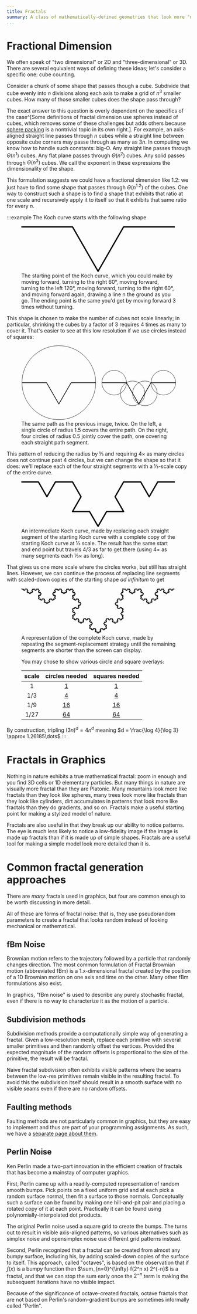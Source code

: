 ```yaml
---
title: Fractals
summary: A class of mathematically-defined geometries that look more "natural" than most others.
...
```


# Fractional Dimension

We often speak of "two dimensional" or 2D and "three-dimensional" or 3D. There are several equivalent ways of defining these ideas; let's consider a specific one: cube counting.

Consider a chunk of some shape that passes though a cube.
Subdivide that cube evenly into $n$ divisions along each axis to make a grid of $n^3$ smaller cubes.
How many of those smaller cubes does the shape pass through?

The exact answer to this question is overly dependent on the specifics of the case^[Some definitions of fractal dimension use spheres instead of cubes, which removes some of these challenges but adds others because [sphere packing](https://en.wikipedia.org/wiki/Sphere_packing) is a nontrivial topic in its own right.]. For example, an axis-aligned straight line passes through $n$ cubes while a straight line between opposite cube corners may passe through as many as $3n$.
In computing we know how to handle such constants: big-O.
Any straight line passes through $\Theta(n^1)$ cubes.
Any flat plane passes through $\Theta(n^2)$ cubes.
Any solid passes through $\Theta(n^3)$ cubes.
We call the exponent in these expressions the dimensionality of the shape.

This formulation suggests we could have a fractional dimension like $1.2$: we just have to find some shape that passes through $\Theta(n^{1.2})$ of the cubes.
One way to construct such a shape is to find a shape that exhibits that ratio at one scale and recursively apply it to itself so that it exhibits that same ratio for every $n$.

:::example
The Koch curve starts with the following shape

<figure>
<svg xmlns="http://www.w3.org/2000/svg" viewBox="0 -1 120 36.641" style="max-width:30em" fill="none" stroke="#000" stroke-linejoin="round">
<path d="M 0,0 40,0 60,34.64101615137754 80,0 120,0 "/>
</svg>
<figcaption>The starting point of the Koch curve, which you could make by moving forward, turning to the right 60°, moving forward, turning to the left 120°, moving forward, turning to the right 60°, and moving forward again, drawing a line n the ground as you go. The ending point is the same you'd get by moving forward 3 times without turning.</figcaption>
</figure>

This shape is chosen to make the number of cubes not scale linearly;
in particular, shrinking the cubes by a factor of 3 requires 4 times as many to cover it.
That's easier to see at this low resolution if we use circles instead of squares:

<figure>
<svg xmlns="http://www.w3.org/2000/svg" viewBox="-1 -61 252 122" style="max-width:65em" fill="none" stroke="#000" stroke-linejoin="round">
<path d="M 0,0 40,0 60,34.64101615137754 80,0 120,0 "/>
<circle cx="60" cy="0" r="60" stroke-width="0.5"/>
<g transform="translate(130,0)">
<path d="M 0,0 40,0 60,34.64101615137754 80,0 120,0 "/>
<circle cx="20" cy="0" r="20" stroke-width="0.5"/>
<circle cx="50" cy="17.3205" r="20" stroke-width="0.5"/>
<circle cx="70" cy="17.3205" r="20" stroke-width="0.5"/>
<circle cx="100" cy="0" r="20" stroke-width="0.5"/>
</g>
</svg>
<figcaption>The same path as the previous image, twice. On the left, a single circle of radius 1.5 covers the entire path. On the right, four circles of radius 0.5 jointly cover the path, one covering each straight path segment.</figcaption>
</figure>

This pattern of reducing the radius by ⅓ and requiring 4× as many circles does not continue past 4 circles,
but we can change the shape so that it does:
we'll replace each of the four straight segments with a ⅓-scale copy of the entire curve.

<figure>
<svg xmlns="http://www.w3.org/2000/svg" viewBox="0 -1 120 36.641" style="max-width:30em" fill="none" stroke="#000" stroke-linejoin="round">
<path d="M 0,0 13.3333,0 20,11.547 26.6667,0 40,0 46.6667,11.547 40,23.094 53.3333,23.094 60,34.641 66.6667,23.094 80,23.094 73.3333,11.547 80,0 93.3333,0 100,11.547 106.6667,0 120,0 "/>
</svg>
<figcaption>An intermediate Koch curve, made by replacing each straight segment of the starting Koch curve with a complete copy of the starting Koch curve at ⅓ scale. The result has the same start and end point but travels 4/3 as far to get there (using 4× as many segments each ⅓× as long).</figcaption>
</figure>

That gives us one more scale where the circles works, but still has straight lines.
However, we can continue the process of replacing line segments with scaled-down copies of the starting shape *ad infinitum* to get

<figure>
<svg xmlns="http://www.w3.org/2000/svg" viewBox="0 -1 120 36.641" style="max-width:30em" fill="none" stroke="#000" stroke-linejoin="round" stroke-width="0.5">
<path d="M 0,0 0.4938,0 0.7407,0.4277 0.9877,0 1.4815,0 1.7284,0.4277 1.4815,0.8553 1.9753,0.8553 2.2222,1.283 2.4691,0.8553 2.963,0.8553 2.716,0.4277 2.963,0 3.4568,0 3.7037,0.4277 3.9506,0 4.4444,0 4.6914,0.4277 4.4444,0.8553 4.9383,0.8553 5.1852,1.283 4.9383,1.7107 4.4444,1.7107 4.6914,2.1383 4.4444,2.566 4.9383,2.566 5.1852,2.9937 5.4321,2.566 5.9259,2.566 6.1728,2.9937 5.9259,3.4213 6.4198,3.4213 6.6667,3.849 6.9136,3.4213 7.4074,3.4213 7.1605,2.9937 7.4074,2.566 7.9012,2.566 8.1481,2.9937 8.3951,2.566 8.8889,2.566 8.642,2.1383 8.8889,1.7107 8.3951,1.7107 8.1481,1.283 8.3951,0.8553 8.8889,0.8553 8.642,0.4277 8.8889,0 9.3827,0 9.6296,0.4277 9.8765,0 10.3704,0 10.6173,0.4277 10.3704,0.8553 10.8642,0.8553 11.1111,1.283 11.358,0.8553 11.8519,0.8553 11.6049,0.4277 11.8519,0 12.3457,0 12.5926,0.4277 12.8395,0 13.3333,0 13.5802,0.4277 13.3333,0.8553 13.8272,0.8553 14.0741,1.283 13.8272,1.7107 13.3333,1.7107 13.5802,2.1383 13.3333,2.566 13.8272,2.566 14.0741,2.9937 14.321,2.566 14.8148,2.566 15.0617,2.9937 14.8148,3.4213 15.3086,3.4213 15.5556,3.849 15.3086,4.2767 14.8148,4.2767 15.0617,4.7043 14.8148,5.132 14.321,5.132 14.0741,4.7043 13.8272,5.132 13.3333,5.132 13.5802,5.5597 13.3333,5.9873 13.8272,5.9873 14.0741,6.415 13.8272,6.8427 13.3333,6.8427 13.5802,7.2703 13.3333,7.698 13.8272,7.698 14.0741,8.1257 14.321,7.698 14.8148,7.698 15.0617,8.1257 14.8148,8.5533 15.3086,8.5533 15.5556,8.981 15.8025,8.5533 16.2963,8.5533 16.0494,8.1257 16.2963,7.698 16.7901,7.698 17.037,8.1257 17.284,7.698 17.7778,7.698 18.0247,8.1257 17.7778,8.5533 18.2716,8.5533 18.5185,8.981 18.2716,9.4087 17.7778,9.4087 18.0247,9.8363 17.7778,10.264 18.2716,10.264 18.5185,10.6917 18.7654,10.264 19.2593,10.264 19.5062,10.6917 19.2593,11.1193 19.7531,11.1193 20,11.547 20.2469,11.1193 20.7407,11.1193 20.4938,10.6917 20.7407,10.264 21.2346,10.264 21.4815,10.6917 21.7284,10.264 22.2222,10.264 21.9753,9.8363 22.2222,9.4087 21.7284,9.4087 21.4815,8.981 21.7284,8.5533 22.2222,8.5533 21.9753,8.1257 22.2222,7.698 22.716,7.698 22.963,8.1257 23.2099,7.698 23.7037,7.698 23.9506,8.1257 23.7037,8.5533 24.1975,8.5533 24.4444,8.981 24.6914,8.5533 25.1852,8.5533 24.9383,8.1257 25.1852,7.698 25.679,7.698 25.9259,8.1257 26.1728,7.698 26.6667,7.698 26.4198,7.2703 26.6667,6.8427 26.1728,6.8427 25.9259,6.415 26.1728,5.9873 26.6667,5.9873 26.4198,5.5597 26.6667,5.132 26.1728,5.132 25.9259,4.7043 25.679,5.132 25.1852,5.132 24.9383,4.7043 25.1852,4.2767 24.6914,4.2767 24.4444,3.849 24.6914,3.4213 25.1852,3.4213 24.9383,2.9937 25.1852,2.566 25.679,2.566 25.9259,2.9937 26.1728,2.566 26.6667,2.566 26.4198,2.1383 26.6667,1.7107 26.1728,1.7107 25.9259,1.283 26.1728,0.8553 26.6667,0.8553 26.4198,0.4277 26.6667,0 27.1605,0 27.4074,0.4277 27.6543,0 28.1481,0 28.3951,0.4277 28.1481,0.8553 28.642,0.8553 28.8889,1.283 29.1358,0.8553 29.6296,0.8553 29.3827,0.4277 29.6296,0 30.1235,0 30.3704,0.4277 30.6173,0 31.1111,0 31.358,0.4277 31.1111,0.8553 31.6049,0.8553 31.8519,1.283 31.6049,1.7107 31.1111,1.7107 31.358,2.1383 31.1111,2.566 31.6049,2.566 31.8519,2.9937 32.0988,2.566 32.5926,2.566 32.8395,2.9937 32.5926,3.4213 33.0864,3.4213 33.3333,3.849 33.5802,3.4213 34.0741,3.4213 33.8272,2.9937 34.0741,2.566 34.5679,2.566 34.8148,2.9937 35.0617,2.566 35.5556,2.566 35.3086,2.1383 35.5556,1.7107 35.0617,1.7107 34.8148,1.283 35.0617,0.8553 35.5556,0.8553 35.3086,0.4277 35.5556,0 36.0494,0 36.2963,0.4277 36.5432,0 37.037,0 37.284,0.4277 37.037,0.8553 37.5309,0.8553 37.7778,1.283 38.0247,0.8553 38.5185,0.8553 38.2716,0.4277 38.5185,0 39.0123,0 39.2593,0.4277 39.5062,0 40,0 40.2469,0.4277 40,0.8553 40.4938,0.8553 40.7407,1.283 40.4938,1.7107 40,1.7107 40.2469,2.1383 40,2.566 40.4938,2.566 40.7407,2.9937 40.9877,2.566 41.4815,2.566 41.7284,2.9937 41.4815,3.4213 41.9753,3.4213 42.2222,3.849 41.9753,4.2767 41.4815,4.2767 41.7284,4.7043 41.4815,5.132 40.9877,5.132 40.7407,4.7043 40.4938,5.132 40,5.132 40.2469,5.5597 40,5.9873 40.4938,5.9873 40.7407,6.415 40.4938,6.8427 40,6.8427 40.2469,7.2703 40,7.698 40.4938,7.698 40.7407,8.1257 40.9877,7.698 41.4815,7.698 41.7284,8.1257 41.4815,8.5533 41.9753,8.5533 42.2222,8.981 42.4691,8.5533 42.963,8.5533 42.716,8.1257 42.963,7.698 43.4568,7.698 43.7037,8.1257 43.9506,7.698 44.4444,7.698 44.6914,8.1257 44.4444,8.5533 44.9383,8.5533 45.1852,8.981 44.9383,9.4087 44.4444,9.4087 44.6914,9.8363 44.4444,10.264 44.9383,10.264 45.1852,10.6917 45.4321,10.264 45.9259,10.264 46.1728,10.6917 45.9259,11.1193 46.4198,11.1193 46.6667,11.547 46.4198,11.9747 45.9259,11.9747 46.1728,12.4023 45.9259,12.83 45.4321,12.83 45.1852,12.4023 44.9383,12.83 44.4444,12.83 44.6914,13.2577 44.4444,13.6853 44.9383,13.6853 45.1852,14.113 44.9383,14.5407 44.4444,14.5407 44.6914,14.9683 44.4444,15.396 43.9506,15.396 43.7037,14.9683 43.4568,15.396 42.963,15.396 42.716,14.9683 42.963,14.5407 42.4691,14.5407 42.2222,14.113 41.9753,14.5407 41.4815,14.5407 41.7284,14.9683 41.4815,15.396 40.9877,15.396 40.7407,14.9683 40.4938,15.396 40,15.396 40.2469,15.8237 40,16.2513 40.4938,16.2513 40.7407,16.679 40.4938,17.1067 40,17.1067 40.2469,17.5343 40,17.962 40.4938,17.962 40.7407,18.3897 40.9877,17.962 41.4815,17.962 41.7284,18.3897 41.4815,18.8173 41.9753,18.8173 42.2222,19.245 41.9753,19.6727 41.4815,19.6727 41.7284,20.1003 41.4815,20.528 40.9877,20.528 40.7407,20.1003 40.4938,20.528 40,20.528 40.2469,20.9557 40,21.3833 40.4938,21.3833 40.7407,21.811 40.4938,22.2387 40,22.2387 40.2469,22.6663 40,23.094 40.4938,23.094 40.7407,23.5217 40.9877,23.094 41.4815,23.094 41.7284,23.5217 41.4815,23.9493 41.9753,23.9493 42.2222,24.377 42.4691,23.9493 42.963,23.9493 42.716,23.5217 42.963,23.094 43.4568,23.094 43.7037,23.5217 43.9506,23.094 44.4444,23.094 44.6914,23.5217 44.4444,23.9493 44.9383,23.9493 45.1852,24.377 44.9383,24.8047 44.4444,24.8047 44.6914,25.2323 44.4444,25.66 44.9383,25.66 45.1852,26.0877 45.4321,25.66 45.9259,25.66 46.1728,26.0877 45.9259,26.5153 46.4198,26.5153 46.6667,26.943 46.9136,26.5153 47.4074,26.5153 47.1605,26.0877 47.4074,25.66 47.9012,25.66 48.1481,26.0877 48.3951,25.66 48.8889,25.66 48.642,25.2323 48.8889,24.8047 48.3951,24.8047 48.1481,24.377 48.3951,23.9493 48.8889,23.9493 48.642,23.5217 48.8889,23.094 49.3827,23.094 49.6296,23.5217 49.8765,23.094 50.3704,23.094 50.6173,23.5217 50.3704,23.9493 50.8642,23.9493 51.1111,24.377 51.358,23.9493 51.8519,23.9493 51.6049,23.5217 51.8519,23.094 52.3457,23.094 52.5926,23.5217 52.8395,23.094 53.3333,23.094 53.5802,23.5217 53.3333,23.9493 53.8272,23.9493 54.0741,24.377 53.8272,24.8047 53.3333,24.8047 53.5802,25.2323 53.3333,25.66 53.8272,25.66 54.0741,26.0877 54.321,25.66 54.8148,25.66 55.0617,26.0877 54.8148,26.5153 55.3086,26.5153 55.5556,26.943 55.3086,27.3707 54.8148,27.3707 55.0617,27.7983 54.8148,28.226 54.321,28.226 54.0741,27.7983 53.8272,28.226 53.3333,28.226 53.5802,28.6537 53.3333,29.0813 53.8272,29.0813 54.0741,29.509 53.8272,29.9367 53.3333,29.9367 53.5802,30.3643 53.3333,30.792 53.8272,30.792 54.0741,31.2197 54.321,30.792 54.8148,30.792 55.0617,31.2197 54.8148,31.6473 55.3086,31.6473 55.5556,32.075 55.8025,31.6473 56.2963,31.6473 56.0494,31.2197 56.2963,30.792 56.7901,30.792 57.037,31.2197 57.284,30.792 57.7778,30.792 58.0247,31.2197 57.7778,31.6473 58.2716,31.6473 58.5185,32.075 58.2716,32.5027 57.7778,32.5027 58.0247,32.9303 57.7778,33.358 58.2716,33.358 58.5185,33.7857 58.7654,33.358 59.2593,33.358 59.5062,33.7857 59.2593,34.2133 59.7531,34.2133 60,34.641 60.2469,34.2133 60.7407,34.2133 60.4938,33.7857 60.7407,33.358 61.2346,33.358 61.4815,33.7857 61.7284,33.358 62.2222,33.358 61.9753,32.9303 62.2222,32.5027 61.7284,32.5027 61.4815,32.075 61.7284,31.6473 62.2222,31.6473 61.9753,31.2197 62.2222,30.792 62.716,30.792 62.963,31.2197 63.2099,30.792 63.7037,30.792 63.9506,31.2197 63.7037,31.6473 64.1975,31.6473 64.4444,32.075 64.6914,31.6473 65.1852,31.6473 64.9383,31.2197 65.1852,30.792 65.679,30.792 65.9259,31.2197 66.1728,30.792 66.6667,30.792 66.4198,30.3643 66.6667,29.9367 66.1728,29.9367 65.9259,29.509 66.1728,29.0813 66.6667,29.0813 66.4198,28.6537 66.6667,28.226 66.1728,28.226 65.9259,27.7983 65.679,28.226 65.1852,28.226 64.9383,27.7983 65.1852,27.3707 64.6914,27.3707 64.4444,26.943 64.6914,26.5153 65.1852,26.5153 64.9383,26.0877 65.1852,25.66 65.679,25.66 65.9259,26.0877 66.1728,25.66 66.6667,25.66 66.4198,25.2323 66.6667,24.8047 66.1728,24.8047 65.9259,24.377 66.1728,23.9493 66.6667,23.9493 66.4198,23.5217 66.6667,23.094 67.1605,23.094 67.4074,23.5217 67.6543,23.094 68.1481,23.094 68.3951,23.5217 68.1481,23.9493 68.642,23.9493 68.8889,24.377 69.1358,23.9493 69.6296,23.9493 69.3827,23.5217 69.6296,23.094 70.1235,23.094 70.3704,23.5217 70.6173,23.094 71.1111,23.094 71.358,23.5217 71.1111,23.9493 71.6049,23.9493 71.8519,24.377 71.6049,24.8047 71.1111,24.8047 71.358,25.2323 71.1111,25.66 71.6049,25.66 71.8519,26.0877 72.0988,25.66 72.5926,25.66 72.8395,26.0877 72.5926,26.5153 73.0864,26.5153 73.3333,26.943 73.5802,26.5153 74.0741,26.5153 73.8272,26.0877 74.0741,25.66 74.5679,25.66 74.8148,26.0877 75.0617,25.66 75.5556,25.66 75.3086,25.2323 75.5556,24.8047 75.0617,24.8047 74.8148,24.377 75.0617,23.9493 75.5556,23.9493 75.3086,23.5217 75.5556,23.094 76.0494,23.094 76.2963,23.5217 76.5432,23.094 77.037,23.094 77.284,23.5217 77.037,23.9493 77.5309,23.9493 77.7778,24.377 78.0247,23.9493 78.5185,23.9493 78.2716,23.5217 78.5185,23.094 79.0123,23.094 79.2593,23.5217 79.5062,23.094 79,23.094 79.7531,22.6663 79,22.2387 79.5062,22.2387 79.2593,21.811 79.5062,21.3833 79,21.3833 79.7531,20.9557 79,20.528 79.5062,20.528 79.2593,20.1003 79.0123,20.528 78.5185,20.528 78.2716,20.1003 78.5185,19.6727 78.0247,19.6727 77.7778,19.245 78.0247,18.8173 78.5185,18.8173 78.2716,18.3897 78.5185,17.962 79.0123,17.962 79.2593,18.3897 79.5062,17.962 79,17.962 79.7531,17.5343 79,17.1067 79.5062,17.1067 79.2593,16.679 79.5062,16.2513 79,16.2513 79.7531,15.8237 79,15.396 79.5062,15.396 79.2593,14.9683 79.0123,15.396 78.5185,15.396 78.2716,14.9683 78.5185,14.5407 78.0247,14.5407 77.7778,14.113 77.5309,14.5407 77.037,14.5407 77.284,14.9683 77.037,15.396 76.5432,15.396 76.2963,14.9683 76.0494,15.396 75.5556,15.396 75.3086,14.9683 75.5556,14.5407 75.0617,14.5407 74.8148,14.113 75.0617,13.6853 75.5556,13.6853 75.3086,13.2577 75.5556,12.83 75.0617,12.83 74.8148,12.4023 74.5679,12.83 74.0741,12.83 73.8272,12.4023 74.0741,11.9747 73.5802,11.9747 73.3333,11.547 73.5802,11.1193 74.0741,11.1193 73.8272,10.6917 74.0741,10.264 74.5679,10.264 74.8148,10.6917 75.0617,10.264 75.5556,10.264 75.3086,9.8363 75.5556,9.4087 75.0617,9.4087 74.8148,8.981 75.0617,8.5533 75.5556,8.5533 75.3086,8.1257 75.5556,7.698 76.0494,7.698 76.2963,8.1257 76.5432,7.698 77.037,7.698 77.284,8.1257 77.037,8.5533 77.5309,8.5533 77.7778,8.981 78.0247,8.5533 78.5185,8.5533 78.2716,8.1257 78.5185,7.698 79.0123,7.698 79.2593,8.1257 79.5062,7.698 79,7.698 79.7531,7.2703 79,6.8427 79.5062,6.8427 79.2593,6.415 79.5062,5.9873 79,5.9873 79.7531,5.5597 79,5.132 79.5062,5.132 79.2593,4.7043 79.0123,5.132 78.5185,5.132 78.2716,4.7043 78.5185,4.2767 78.0247,4.2767 77.7778,3.849 78.0247,3.4213 78.5185,3.4213 78.2716,2.9937 78.5185,2.566 79.0123,2.566 79.2593,2.9937 79.5062,2.566 79,2.566 79.7531,2.1383 79,1.7107 79.5062,1.7107 79.2593,1.283 79.5062,0.8553 79,0.8553 79.7531,0.4277 79,0 80.4938,0 80.7407,0.4277 80.9877,0 81.4815,0 81.7284,0.4277 81.4815,0.8553 81.9753,0.8553 82.2222,1.283 82.4691,0.8553 82.963,0.8553 82.716,0.4277 82.963,0 83.4568,0 83.7037,0.4277 83.9506,0 84.4444,0 84.6914,0.4277 84.4444,0.8553 84.9383,0.8553 85.1852,1.283 84.9383,1.7107 84.4444,1.7107 84.6914,2.1383 84.4444,2.566 84.9383,2.566 85.1852,2.9937 85.4321,2.566 85.9259,2.566 86.1728,2.9937 85.9259,3.4213 86.4198,3.4213 86.6667,3.849 86.9136,3.4213 87.4074,3.4213 87.1605,2.9937 87.4074,2.566 87.9012,2.566 88.1481,2.9937 88.3951,2.566 88.8889,2.566 88.642,2.1383 88.8889,1.7107 88.3951,1.7107 88.1481,1.283 88.3951,0.8553 88.8889,0.8553 88.642,0.4277 88.8889,0 89.3827,0 89.6296,0.4277 89.8765,0 90.3704,0 90.6173,0.4277 90.3704,0.8553 90.8642,0.8553 91.1111,1.283 91.358,0.8553 91.8519,0.8553 91.6049,0.4277 91.8519,0 92.3457,0 92.5926,0.4277 92.8395,0 93.3333,0 93.5802,0.4277 93.3333,0.8553 93.8272,0.8553 94.0741,1.283 93.8272,1.7107 93.3333,1.7107 93.5802,2.1383 93.3333,2.566 93.8272,2.566 94.0741,2.9937 94.321,2.566 94.8148,2.566 95.0617,2.9937 94.8148,3.4213 95.3086,3.4213 95.5556,3.849 95.3086,4.2767 94.8148,4.2767 95.0617,4.7043 94.8148,5.132 94.321,5.132 94.0741,4.7043 93.8272,5.132 93.3333,5.132 93.5802,5.5597 93.3333,5.9873 93.8272,5.9873 94.0741,6.415 93.8272,6.8427 93.3333,6.8427 93.5802,7.2703 93.3333,7.698 93.8272,7.698 94.0741,8.1257 94.321,7.698 94.8148,7.698 95.0617,8.1257 94.8148,8.5533 95.3086,8.5533 95.5556,8.981 95.8025,8.5533 96.2963,8.5533 96.0494,8.1257 96.2963,7.698 96.7901,7.698 97.037,8.1257 97.284,7.698 97.7778,7.698 98.0247,8.1257 97.7778,8.5533 98.2716,8.5533 98.5185,8.981 98.2716,9.4087 97.7778,9.4087 98.0247,9.8363 97.7778,10.264 98.2716,10.264 98.5185,10.6917 98.7654,10.264 99.2593,10.264 99.5062,10.6917 99.2593,11.1193 99.7531,11.1193 99,11.547 100.2469,11.1193 100.7407,11.1193 100.4938,10.6917 100.7407,10.264 101.2346,10.264 101.4815,10.6917 101.7284,10.264 102.2222,10.264 101.9753,9.8363 102.2222,9.4087 101.7284,9.4087 101.4815,8.981 101.7284,8.5533 102.2222,8.5533 101.9753,8.1257 102.2222,7.698 102.716,7.698 102.963,8.1257 103.2099,7.698 103.7037,7.698 103.9506,8.1257 103.7037,8.5533 104.1975,8.5533 104.4444,8.981 104.6914,8.5533 105.1852,8.5533 104.9383,8.1257 105.1852,7.698 105.679,7.698 105.9259,8.1257 106.1728,7.698 106.6667,7.698 106.4198,7.2703 106.6667,6.8427 106.1728,6.8427 105.9259,6.415 106.1728,5.9873 106.6667,5.9873 106.4198,5.5597 106.6667,5.132 106.1728,5.132 105.9259,4.7043 105.679,5.132 105.1852,5.132 104.9383,4.7043 105.1852,4.2767 104.6914,4.2767 104.4444,3.849 104.6914,3.4213 105.1852,3.4213 104.9383,2.9937 105.1852,2.566 105.679,2.566 105.9259,2.9937 106.1728,2.566 106.6667,2.566 106.4198,2.1383 106.6667,1.7107 106.1728,1.7107 105.9259,1.283 106.1728,0.8553 106.6667,0.8553 106.4198,0.4277 106.6667,0 107.1605,0 107.4074,0.4277 107.6543,0 108.1481,0 108.3951,0.4277 108.1481,0.8553 108.642,0.8553 108.8889,1.283 109.1358,0.8553 109.6296,0.8553 109.3827,0.4277 109.6296,0 110.1235,0 110.3704,0.4277 110.6173,0 111.1111,0 111.358,0.4277 111.1111,0.8553 111.6049,0.8553 111.8519,1.283 111.6049,1.7107 111.1111,1.7107 111.358,2.1383 111.1111,2.566 111.6049,2.566 111.8519,2.9937 112.0988,2.566 112.5926,2.566 112.8395,2.9937 112.5926,3.4213 113.0864,3.4213 113.3333,3.849 113.5802,3.4213 114.0741,3.4213 113.8272,2.9937 114.0741,2.566 114.5679,2.566 114.8148,2.9937 115.0617,2.566 115.5556,2.566 115.3086,2.1383 115.5556,1.7107 115.0617,1.7107 114.8148,1.283 115.0617,0.8553 115.5556,0.8553 115.3086,0.4277 115.5556,0 116.0494,0 116.2963,0.4277 116.5432,0 117.037,0 117.284,0.4277 117.037,0.8553 117.5309,0.8553 117.7778,1.283 118.0247,0.8553 118.5185,0.8553 118.2716,0.4277 118.5185,0 119.0123,0 119.2593,0.4277 119.5062,0 119,0 "/>
<g id="kochbuckets">
<g id="circle0" style="display:none">
<circle cx="60.0" cy="0.0" r="120.0"/>
</g>
<g id="circle1" style="display:none">
<circle cx="20.0" cy="0.0" r="40.0"/>
<circle cx="50.0" cy="17.3205" r="40.0"/>
<circle cx="70.0" cy="17.3205" r="40.0"/>
<circle cx="100.0" cy="0.0" r="40.0"/>
</g>
<g id="circle2" style="display:none">
<circle cx="6.6667" cy="0.0" r="13.3333"/>
<circle cx="16.6667" cy="5.7735" r="13.3333"/>
<circle cx="23.3333" cy="5.7735" r="13.3333"/>
<circle cx="33.3333" cy="0.0" r="13.3333"/>
<circle cx="43.3333" cy="5.7735" r="13.3333"/>
<circle cx="43.3333" cy="17.3205" r="13.3333"/>
<circle cx="46.6667" cy="23.094" r="13.3333"/>
<circle cx="56.6667" cy="28.8675" r="13.3333"/>
<circle cx="63.3333" cy="28.8675" r="13.3333"/>
<circle cx="73.3333" cy="23.094" r="13.3333"/>
<circle cx="76.6667" cy="17.3205" r="13.3333"/>
<circle cx="76.6667" cy="5.7735" r="13.3333"/>
<circle cx="86.6667" cy="0.0" r="13.3333"/>
<circle cx="96.6667" cy="5.7735" r="13.3333"/>
<circle cx="103.3333" cy="5.7735" r="13.3333"/>
<circle cx="113.3333" cy="0.0" r="13.3333"/>
</g>
<g id="circle3" style="display:none">
<circle cx="2.2222" cy="0.0" r="4.4444"/>
<circle cx="5.5556" cy="1.9245" r="4.4444"/>
<circle cx="7.7778" cy="1.9245" r="4.4444"/>
<circle cx="11.1111" cy="0.0" r="4.4444"/>
<circle cx="14.4444" cy="1.9245" r="4.4444"/>
<circle cx="14.4444" cy="5.7735" r="4.4444"/>
<circle cx="15.5556" cy="7.698" r="4.4444"/>
<circle cx="18.8889" cy="9.6225" r="4.4444"/>
<circle cx="21.1111" cy="9.6225" r="4.4444"/>
<circle cx="24.4444" cy="7.698" r="4.4444"/>
<circle cx="25.5556" cy="5.7735" r="4.4444"/>
<circle cx="25.5556" cy="1.9245" r="4.4444"/>
<circle cx="28.8889" cy="0.0" r="4.4444"/>
<circle cx="32.2222" cy="1.9245" r="4.4444"/>
<circle cx="34.4444" cy="1.9245" r="4.4444"/>
<circle cx="37.7778" cy="0.0" r="4.4444"/>
<circle cx="41.1111" cy="1.9245" r="4.4444"/>
<circle cx="41.1111" cy="5.7735" r="4.4444"/>
<circle cx="42.2222" cy="7.698" r="4.4444"/>
<circle cx="45.5556" cy="9.6225" r="4.4444"/>
<circle cx="45.5556" cy="13.4715" r="4.4444"/>
<circle cx="42.2222" cy="15.396" r="4.4444"/>
<circle cx="41.1111" cy="17.3205" r="4.4444"/>
<circle cx="41.1111" cy="21.1695" r="4.4444"/>
<circle cx="42.2222" cy="23.094" r="4.4444"/>
<circle cx="45.5556" cy="25.0185" r="4.4444"/>
<circle cx="47.7778" cy="25.0185" r="4.4444"/>
<circle cx="51.1111" cy="23.094" r="4.4444"/>
<circle cx="54.4444" cy="25.0185" r="4.4444"/>
<circle cx="54.4444" cy="28.8675" r="4.4444"/>
<circle cx="55.5556" cy="30.792" r="4.4444"/>
<circle cx="58.8889" cy="32.7165" r="4.4444"/>
<circle cx="61.1111" cy="32.7165" r="4.4444"/>
<circle cx="64.4444" cy="30.792" r="4.4444"/>
<circle cx="65.5556" cy="28.8675" r="4.4444"/>
<circle cx="65.5556" cy="25.0185" r="4.4444"/>
<circle cx="68.8889" cy="23.094" r="4.4444"/>
<circle cx="72.2222" cy="25.0185" r="4.4444"/>
<circle cx="74.4444" cy="25.0185" r="4.4444"/>
<circle cx="77.7778" cy="23.094" r="4.4444"/>
<circle cx="78.8889" cy="21.1695" r="4.4444"/>
<circle cx="78.8889" cy="17.3205" r="4.4444"/>
<circle cx="77.7778" cy="15.396" r="4.4444"/>
<circle cx="74.4444" cy="13.4715" r="4.4444"/>
<circle cx="74.4444" cy="9.6225" r="4.4444"/>
<circle cx="77.7778" cy="7.698" r="4.4444"/>
<circle cx="78.8889" cy="5.7735" r="4.4444"/>
<circle cx="78.8889" cy="1.9245" r="4.4444"/>
<circle cx="82.2222" cy="0.0" r="4.4444"/>
<circle cx="85.5556" cy="1.9245" r="4.4444"/>
<circle cx="87.7778" cy="1.9245" r="4.4444"/>
<circle cx="91.1111" cy="0.0" r="4.4444"/>
<circle cx="94.4444" cy="1.9245" r="4.4444"/>
<circle cx="94.4444" cy="5.7735" r="4.4444"/>
<circle cx="95.5556" cy="7.698" r="4.4444"/>
<circle cx="98.8889" cy="9.6225" r="4.4444"/>
<circle cx="101.1111" cy="9.6225" r="4.4444"/>
<circle cx="104.4444" cy="7.698" r="4.4444"/>
<circle cx="105.5556" cy="5.7735" r="4.4444"/>
<circle cx="105.5556" cy="1.9245" r="4.4444"/>
<circle cx="108.8889" cy="0.0" r="4.4444"/>
<circle cx="112.2222" cy="1.9245" r="4.4444"/>
<circle cx="114.4444" cy="1.9245" r="4.4444"/>
<circle cx="117.7778" cy="0.0" r="4.4444"/>
</g>
<g id="square0" style="display:none">
<rect x="-0.1" y="-60.1" width="120.2" height="120.2"/>
</g>
<g id="square1" style="display:none">
<rect x="-0.1" y="-20.0333" width="40.0667" height="40.0667"/>
<rect x="39.9667" y="-20.0333" width="40.0667" height="40.0667"/>
<rect x="80.0333" y="-20.0333" width="40.0667" height="40.0667"/>
<rect x="39.9667" y="20.0333" width="40.0667" height="40.0667"/>
</g>
<g id="square2" style="display:none">
<rect x="-0.1" y="-6.6778" width="13.3556" height="13.3556"/>
<rect x="13.2556" y="-6.6778" width="13.3556" height="13.3556"/>
<rect x="26.6111" y="-6.6778" width="13.3556" height="13.3556"/>
<rect x="39.9667" y="-6.6778" width="13.3556" height="13.3556"/>
<rect x="66.6778" y="-6.6778" width="13.3556" height="13.3556"/>
<rect x="80.0333" y="-6.6778" width="13.3556" height="13.3556"/>
<rect x="93.3889" y="-6.6778" width="13.3556" height="13.3556"/>
<rect x="106.7444" y="-6.6778" width="13.3556" height="13.3556"/>
<rect x="13.2556" y="6.6778" width="13.3556" height="13.3556"/>
<rect x="39.9667" y="6.6778" width="13.3556" height="13.3556"/>
<rect x="66.6778" y="6.6778" width="13.3556" height="13.3556"/>
<rect x="93.3889" y="6.6778" width="13.3556" height="13.3556"/>
<rect x="39.9667" y="20.0333" width="13.3556" height="13.3556"/>
<rect x="53.3222" y="20.0333" width="13.3556" height="13.3556"/>
<rect x="66.6778" y="20.0333" width="13.3556" height="13.3556"/>
<rect x="53.3222" y="33.3889" width="13.3556" height="13.3556"/>
</g>
<g id="square3" style="display:none">
<rect x="-0.1" y="-2.2259" width="4.4519" height="4.4519"/>
<rect x="4.3519" y="-2.2259" width="4.4519" height="4.4519"/>
<rect x="8.8037" y="-2.2259" width="4.4519" height="4.4519"/>
<rect x="13.2556" y="-2.2259" width="4.4519" height="4.4519"/>
<rect x="22.1593" y="-2.2259" width="4.4519" height="4.4519"/>
<rect x="26.6111" y="-2.2259" width="4.4519" height="4.4519"/>
<rect x="31.063" y="-2.2259" width="4.4519" height="4.4519"/>
<rect x="35.5148" y="-2.2259" width="4.4519" height="4.4519"/>
<rect x="39.9667" y="-2.2259" width="4.4519" height="4.4519"/>
<rect x="75.5815" y="-2.2259" width="4.4519" height="4.4519"/>
<rect x="80.0333" y="-2.2259" width="4.4519" height="4.4519"/>
<rect x="84.4852" y="-2.2259" width="4.4519" height="4.4519"/>
<rect x="88.937" y="-2.2259" width="4.4519" height="4.4519"/>
<rect x="93.3889" y="-2.2259" width="4.4519" height="4.4519"/>
<rect x="102.2926" y="-2.2259" width="4.4519" height="4.4519"/>
<rect x="106.7444" y="-2.2259" width="4.4519" height="4.4519"/>
<rect x="111.1963" y="-2.2259" width="4.4519" height="4.4519"/>
<rect x="115.6481" y="-2.2259" width="4.4519" height="4.4519"/>
<rect x="4.3519" y="2.2259" width="4.4519" height="4.4519"/>
<rect x="13.2556" y="2.2259" width="4.4519" height="4.4519"/>
<rect x="22.1593" y="2.2259" width="4.4519" height="4.4519"/>
<rect x="31.063" y="2.2259" width="4.4519" height="4.4519"/>
<rect x="39.9667" y="2.2259" width="4.4519" height="4.4519"/>
<rect x="75.5815" y="2.2259" width="4.4519" height="4.4519"/>
<rect x="84.4852" y="2.2259" width="4.4519" height="4.4519"/>
<rect x="93.3889" y="2.2259" width="4.4519" height="4.4519"/>
<rect x="102.2926" y="2.2259" width="4.4519" height="4.4519"/>
<rect x="111.1963" y="2.2259" width="4.4519" height="4.4519"/>
<rect x="13.2556" y="6.6778" width="4.4519" height="4.4519"/>
<rect x="17.7074" y="6.6778" width="4.4519" height="4.4519"/>
<rect x="22.1593" y="6.6778" width="4.4519" height="4.4519"/>
<rect x="26.6111" y="6.6778" width="4.4519" height="4.4519"/>
<rect x="39.9667" y="6.6778" width="4.4519" height="4.4519"/>
<rect x="44.4185" y="6.6778" width="4.4519" height="4.4519"/>
<rect x="71.1296" y="6.6778" width="4.4519" height="4.4519"/>
<rect x="75.5815" y="6.6778" width="4.4519" height="4.4519"/>
<rect x="88.937" y="6.6778" width="4.4519" height="4.4519"/>
<rect x="93.3889" y="6.6778" width="4.4519" height="4.4519"/>
<rect x="97.8407" y="6.6778" width="4.4519" height="4.4519"/>
<rect x="102.2926" y="6.6778" width="4.4519" height="4.4519"/>
<rect x="17.7074" y="11.1296" width="4.4519" height="4.4519"/>
<rect x="39.9667" y="11.1296" width="4.4519" height="4.4519"/>
<rect x="44.4185" y="11.1296" width="4.4519" height="4.4519"/>
<rect x="71.1296" y="11.1296" width="4.4519" height="4.4519"/>
<rect x="75.5815" y="11.1296" width="4.4519" height="4.4519"/>
<rect x="97.8407" y="11.1296" width="4.4519" height="4.4519"/>
<rect x="39.9667" y="15.5815" width="4.4519" height="4.4519"/>
<rect x="75.5815" y="15.5815" width="4.4519" height="4.4519"/>
<rect x="39.9667" y="20.0333" width="4.4519" height="4.4519"/>
<rect x="44.4185" y="20.0333" width="4.4519" height="4.4519"/>
<rect x="48.8704" y="20.0333" width="4.4519" height="4.4519"/>
<rect x="53.3222" y="20.0333" width="4.4519" height="4.4519"/>
<rect x="62.2259" y="20.0333" width="4.4519" height="4.4519"/>
<rect x="66.6778" y="20.0333" width="4.4519" height="4.4519"/>
<rect x="71.1296" y="20.0333" width="4.4519" height="4.4519"/>
<rect x="75.5815" y="20.0333" width="4.4519" height="4.4519"/>
<rect x="44.4185" y="24.4852" width="4.4519" height="4.4519"/>
<rect x="53.3222" y="24.4852" width="4.4519" height="4.4519"/>
<rect x="62.2259" y="24.4852" width="4.4519" height="4.4519"/>
<rect x="71.1296" y="24.4852" width="4.4519" height="4.4519"/>
<rect x="53.3222" y="28.937" width="4.4519" height="4.4519"/>
<rect x="57.7741" y="28.937" width="4.4519" height="4.4519"/>
<rect x="62.2259" y="28.937" width="4.4519" height="4.4519"/>
<rect x="57.7741" y="33.3889" width="4.4519" height="4.4519"/>
</g>
</g>
</svg>
<figcaption>
A representation of the complete Koch curve, made by repeating the segment-replacement strategy until the remaining segments are shorter than the screen can display.

<script>
function show_cover(id) {
  for (let g of document.getElementById('kochbuckets').children) g.style.display = 'none';
  document.getElementById(id).style.display = '';
}
</script>

You may chose to show various circle and square overlays:

| scale | circles needed | squares needed |
|:-----:|:--------------:|:--------------:|
|   1   | [1](javascript:show_cover("circle0")) | [1](javascript:show_cover("square0")) | 
|  1/3  | [4](javascript:show_cover("circle1")) | [4](javascript:show_cover("square1")) |
|  1/9  | [16](javascript:show_cover("circle2")) | [16](javascript:show_cover("square2")) |
|  1/27 | [64](javascript:show_cover("circle3")) | [64](javascript:show_cover("square3")) |
</figcaption>
</figure>



By construction, tripling $(3n)^d = 4n^d$ meaning $d = \frac{\log 4}{\log 3} \approx 1.26185\dots$
:::

# Fractals in Graphics

Nothing in nature exhibits a true mathematical fractal: zoom in enough and you find  3D cells or 1D elementary particles.
But many things in nature are visually more fractal than they are Platonic.
Many mountains look more like fractals than they look like spheres,
many trees look more like fractals than they look like cylinders,
dirt accumulates in patterns that look more like fractals than they do gradients,
and so on.
Fractals make a useful starting point for making a stylized model of nature.

Fractals are also useful in that they break up our ability to notice patterns.
The eye is much less likely to notice a low-fidelity image if the image is made up fractals than if it is made up of simple shapes.
Fractals are a useful tool for making a simple model look more detailed than it is.

# Common fractal generation approaches

There are *many* fractals used in graphics, but four are common enough to be worth discussing in more detail.

All of these are forms of fractal noise:
that is, they use pseudorandom parameters to create a fractal that looks random instead of looking mechanical or mathematical.

## fBm Noise

Brownian motion refers to the trajectory followed by a particle that randomly changes direction.
The most common formulation of Fractal Brownian motion (abbreviated fBm) is a 1.x-dimensional fractal created by the position of a 1D Brownian motion on one axis and time on the other.
Many other fBm formulations also exist.

In graphics, "fBm noise" is used to describe any purely stochastic fractal, even if there is no way to characterize it as the motion of a particle.

## Subdivision methods

Subdivision methods provide a computationally simple way of generating a fractal.
Given a low-resolution mesh, replace each primitive with several smaller primitives and then randomly offset the vertices.
Provided the expected magnitude of the random offsets is proportional to the size of the primitive, the result will be fractal.

Naïve fractal subdivision often exhibits visible patterns where the seams between the low-res primitives remain visible in the resulting fractal.
To avoid this the subdivision itself should result in a smooth surface with no visible seams even if there are no random offsets.

## Faulting methods

Faulting methods are not particularly common in graphics,
but they are easy to implement and thus are part of your programming assignments.
As such, we have a [separate page about them](faulting.html).

## Perlin Noise

Ken Perlin made a two-part innovation in the efficient creation of fractals that has become a mainstay of computer graphics.

First, Perlin came up with a readily-computed representation of random smooth bumps.
Pick points on a fixed uniform grid and at each pick a random surface normal,
then fit a surface to those normals.
Conceptually such a surface can be found by making one hill-and-pit pair and placing a rotated copy of it at each point.
Practically it can be found using polynomially-interpolated dot products.

The original Perlin noise used a square grid to create the bumps. The turns out to result in visible axis-aligned patterns, so various alternatives such as simplex noise and opensimplex noise use different grid patterns instead.

Second, Perlin recognized that a fractal can be created from almost any bumpy surface, including his, by adding scaled-down copies of the surface to itself.
This approach, called "octaves", is based on the observation that if $f(x)$ is a bumpy function then $\sum_{n=0}^{\infty} f(2^n x) 2^{-n}$ is a fractal,
and that we can stop the sum early once the $2^{-n}$ term is making the subsequent iterations have no visible impact.

Because of the significance of octave-created fractals, octave fractals that are not based on Perlin's random-gradient bumps are sometimes informally called "Perlin".
